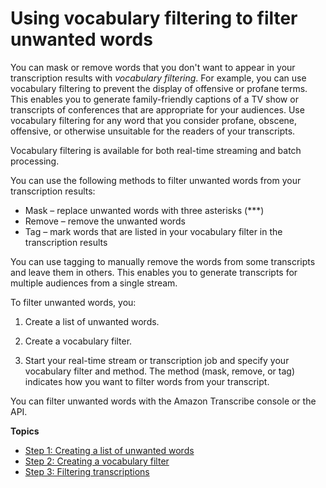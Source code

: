 # Using vocabulary filtering to filter unwanted words<a name="filter-unwanted-words"></a>

You can mask or remove words that you don't want to appear in your transcription results with *vocabulary filtering*\. For example, you can use vocabulary filtering to prevent the display of offensive or profane terms\. This enables you to generate family\-friendly captions of a TV show or transcripts of conferences that are appropriate for your audiences\. Use vocabulary filtering for any word that you consider profane, obscene, offensive, or otherwise unsuitable for the readers of your transcripts\. 

Vocabulary filtering is available for both real\-time streaming and batch processing\.

You can use the following methods to filter unwanted words from your transcription results:
+ Mask – replace unwanted words with three asterisks \(\*\*\*\)
+ Remove – remove the unwanted words
+ Tag – mark words that are listed in your vocabulary filter in the transcription results

You can use tagging to manually remove the words from some transcripts and leave them in others\. This enables you to generate transcripts for multiple audiences from a single stream\.

To filter unwanted words, you:

1. Create a list of unwanted words\.

1. Create a vocabulary filter\.

1. Start your real\-time stream or transcription job and specify your vocabulary filter and method\. The method \(mask, remove, or tag\) indicates how you want to filter words from your transcript\.

You can filter unwanted words with the Amazon Transcribe console or the API\. 

**Topics**
+ [Step 1: Creating a list of unwanted words](create-filter-file.md)
+ [Step 2: Creating a vocabulary filter](create-filter.md)
+ [Step 3: Filtering transcriptions](filter-transcriptions.md)